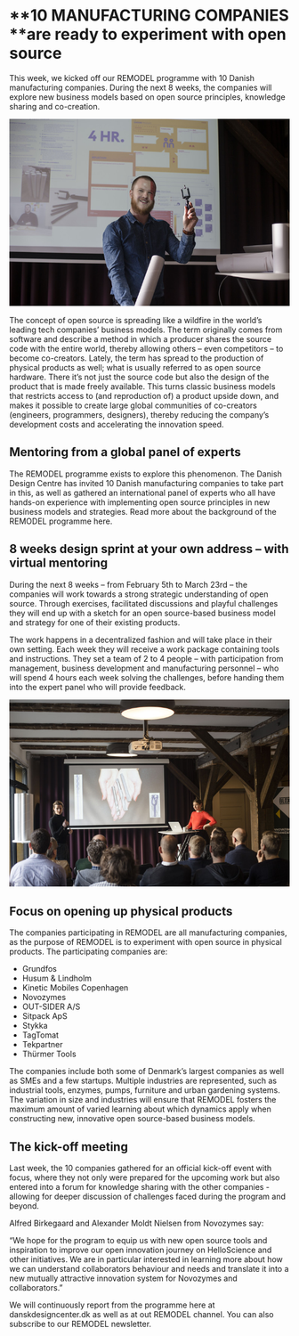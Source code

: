 # **10 MANUFACTURING COMPANIES **are ready to experiment with open source

This week, we kicked off our REMODEL programme with 10 Danish manufacturing companies. During the next 8 weeks, the companies will explore new business models based on open source principles, knowledge sharing and co-creation.

![](/assets/remodel-01.jpg)

The concept of open source is spreading like a wildfire in the world’s leading tech companies’ business models. The term originally comes from software and describe a method in which a producer shares the source code with the entire world, thereby allowing others – even competitors – to become co-creators. Lately, the term has spread to the production of physical products as well; what is usually referred to as open source hardware. There it’s not just the source code but also the design of the product that is made freely available. This turns classic business models that restricts access to \(and reproduction of\) a product upside down, and makes it possible to create large global communities of co-creators \(engineers, programmers, designers\), thereby reducing the company’s development costs and accelerating the innovation speed.

## Mentoring from a global panel of experts

The REMODEL programme exists to explore this phenomenon. The Danish Design Centre has invited 10 Danish manufacturing companies to take part in this, as well as gathered an international panel of experts who all have hands-on experience with implementing open source principles in new business models and strategies. Read more about the background of the REMODEL programme here.

## 8 weeks design sprint at your own address – with virtual mentoring

During the next 8 weeks – from February 5th to March 23rd – the companies will work towards a strong strategic understanding of open source. Through exercises, facilitated discussions and playful challenges they will end up with a sketch for an open source-based business model and strategy for one of their existing products.

The work happens in a decentralized fashion and will take place in their own setting. Each week they will receive a work package containing tools and instructions. They set a team of 2 to 4 people – with participation from management, business development and manufacturing personnel – who will spend 4 hours each week solving the challenges, before handing them into the expert panel who will provide feedback.

![](/assets/remodel-02.jpg)

## Focus on opening up physical products

The companies participating in REMODEL are all manufacturing companies, as the purpose of REMODEL is to experiment with open source in physical products. The participating companies are:

* Grundfos
* Husum & Lindholm
* Kinetic Mobiles Copenhagen
* Novozymes
* OUT-SIDER A/S
* Sitpack ApS
* Stykka
* TagTomat
* Tekpartner
* Thürmer Tools

The companies include both some of Denmark’s largest companies as well as SMEs and a few startups. Multiple industries are represented, such as industrial tools, enzymes, pumps, furniture and urban gardening systems. The variation in size and industries will ensure that REMODEL fosters the maximum amount of varied learning about which dynamics apply when constructing new, innovative open source-based business models.

## The kick-off meeting

Last week, the 10 companies gathered for an official kick-off event with focus, where they not only were prepared for the upcoming work but also entered into a forum for knowledge sharing with the other companies - allowing for deeper discussion of challenges faced during the program and beyond.

Alfred Birkegaard and Alexander Moldt Nielsen from Novozymes say:

“We hope for the program to equip us with new open source tools and inspiration to improve our open innovation journey on HelloScience and other initiatives. We are in particular interested in learning more about how we can understand collaborators behaviour and needs and translate it into a new mutually attractive innovation system for Novozymes and collaborators.”

We will continuously report from the programme here at danskdesigncenter.dk as well as at out   REMODEL channel. You can also subscribe to our REMODEL newsletter.

